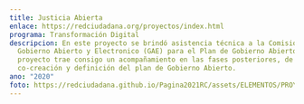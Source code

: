 ```yaml
---
title: Justicia Abierta
enlace: https://redciudadana.org/proyectos/index.html
programa: Transformación Digital
descripcion: En este proyecto se brindó asistencia técnica a la Comision de
  Gobierno Abierto y Electronico (GAE) para el Plan de Gobierno Abierto. Este
  proyecto trae consigo un acompañamiento en las fases posteriores, de
  co-creación y definición del plan de Gobierno Abierto.
ano: "2020"
foto: https://redciudadana.github.io/Pagina2021RC/assets/ELEMENTOS/PROYECTOS/06_Justicia%20Abierta.jpg
---
```

